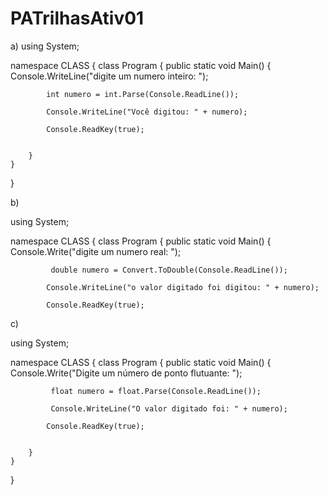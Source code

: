 # PATrilhasAtiv01
a) using System;

namespace CLASS
{
	class Program
	{
		public static void Main()
		{
			Console.WriteLine("digite um numero inteiro:  ");
			
			int numero = int.Parse(Console.ReadLine());
			
			Console.WriteLine("Você digitou: " + numero);
			
			Console.ReadKey(true);
		
			
		}
	}
}

b)

using System;

namespace CLASS
{
	class Program
	{
		public static void Main()
		{
			Console.Write("digite um numero real:  ");
			
			 double numero = Convert.ToDouble(Console.ReadLine());
			
			Console.WriteLine("o valor digitado foi digitou: " + numero);
			
			Console.ReadKey(true);



  c) 


  using System;

namespace CLASS
{
	class Program
	{
		public static void Main()
		{
			Console.Write("Digite um número de ponto flutuante:  ");
			
			 float numero = float.Parse(Console.ReadLine());
			
			 Console.WriteLine("O valor digitado foi: " + numero);
			
			Console.ReadKey(true);
		
			
		}
	}
}
